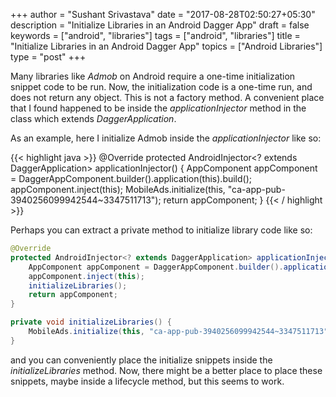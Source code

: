 +++
author = "Sushant Srivastava"
date = "2017-08-28T02:50:27+05:30"
description = "Initialize Libraries in an Android Dagger App"
draft = false
keywords = ["android", "libraries"]
tags = ["android", "libraries"]
title = "Initialize Libraries in an Android Dagger App"
topics = ["Android Libraries"]
type = "post"
+++

Many libraries like *Admob* on Android require a one-time initialization snippet
code to be run. Now, the initialization code is a one-time run, and does not return
any object. This is not a factory method. A convenient place that I found happened
to be inside the *applicationInjector* method in the class which extends *DaggerApplication*.

As an example, here I initialize Admob inside the *applicationInjector* like so:

{{< highlight java >}}
@Override
protected AndroidInjector<? extends DaggerApplication> applicationInjector() {
    AppComponent appComponent = DaggerAppComponent.builder().application(this).build();
    appComponent.inject(this);
    MobileAds.initialize(this, "ca-app-pub-3940256099942544~3347511713");
    return appComponent;
}
{{< / highlight >}}

Perhaps you can extract a private method to initialize library code like so:

```Java
@Override
protected AndroidInjector<? extends DaggerApplication> applicationInjector() {
    AppComponent appComponent = DaggerAppComponent.builder().application(this).build();
    appComponent.inject(this);
    initializeLibraries();
    return appComponent;
}

private void initializeLibraries() {
    MobileAds.initialize(this, "ca-app-pub-3940256099942544~3347511713");
}
```

and you can conveniently place the initialize snippets inside the *initializeLibraries*
method. Now, there might be a better place to place these snippets, maybe inside
a lifecycle method, but this seems to work.
